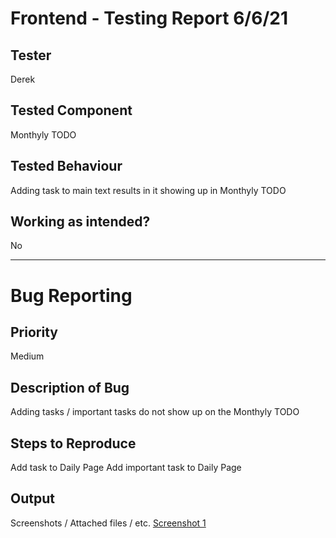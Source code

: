# Frontend - Testing Report 6/6/21

## Tester
Derek

## Tested Component
Monthyly TODO

## Tested Behaviour
Adding task to main text results in it showing up in Monthyly TODO

## Working as intended?
No

<hr>

# Bug Reporting

## Priority
Medium

## Description of Bug
Adding tasks / important tasks do not show up on the Monthyly TODO 

## Steps to Reproduce
Add task to Daily Page
Add important task to Daily Page

## Output 
Screenshots / Attached files / etc.
[Screenshot 1]([Bug%20Derek%206]%20-%20Monthly%20TODO.md)